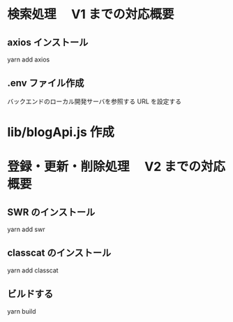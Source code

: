 # 検索処理　 V1 までの対応概要

## axios インストール

yarn add axios

## .env ファイル作成

バックエンドのローカル開発サーバを参照する URL を設定する

# lib/blogApi.js 作成

# 登録・更新・削除処理　 V2 までの対応概要

## SWR のインストール

yarn add swr

## classcat のインストール

yarn add classcat

## ビルドする

yarn build
